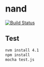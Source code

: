 # nand

[![Build Status](https://travis-ci.org/atmarksharp/nand.svg?branch=master)](https://travis-ci.org/atmarksharp/nand)

## Test

```bash
nvm install 4.1
npm install
mocha test.js
```

